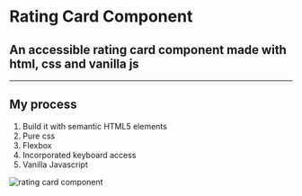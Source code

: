 # Rating Card Component
## An accessible rating card component made with html, css and vanilla js

<hr>

## My process
 1. Build it with semantic HTML5 elements
 2. Pure css
 3. Flexbox
 4. Incorporated keyboard access
 5. Vanilla Javascript

![rating card component](https://user-images.githubusercontent.com/40880690/176099295-21d5cff8-0d63-4fc7-b6e7-ab4379dcb0b2.PNG)



